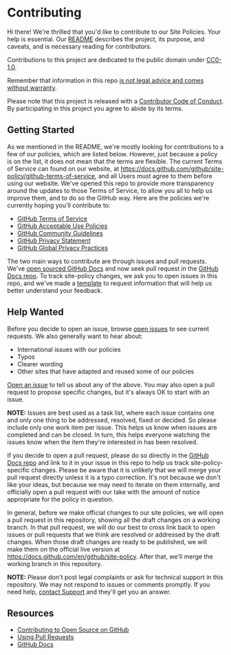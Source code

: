# Contributing

Hi there! We're thrilled that you'd like to contribute to our Site Policies. Your help is essential. Our [README](README.md) describes the project, its purpose, and caveats, and is necessary reading for contributors.

Contributions to this project are dedicated to the public domain under [CC0-1.0](LICENSE.md).

Remember that information in this repo [is not legal advice and comes without warranty](README.md#disclaimer).

Please note that this project is released with a [Contributor Code of Conduct](CODE_OF_CONDUCT.md). By participating in this project you agree to abide by its terms.

## Getting Started

As we mentioned in the README, we're mostly looking for contributions to a few of our policies, which are listed below. However, just because a policy is on the list, it does not mean that the terms are flexible. The current Terms of Service can found on our website, at https://docs.github.com/github/site-policy/github-terms-of-service, and all Users must agree to them before using our website. We've opened this repo to provide more transparency around the updates to those Terms of Service, to allow you all to help us improve them, and to do so the GitHub way. Here are the policies we're currently hoping you'll contribute to:

- [GitHub Terms of Service](https://docs.github.com/github/site-policy/github-terms-of-service)
- [GitHub Acceptable Use Policies](https://docs.github.com/en/free-pro-team@latest/github/site-policy/github-acceptable-use-policies)
- [GitHub Community Guidelines](https://docs.github.com/en/github/site-policy/github-community-guidelines)
- [GitHub Privacy Statement](https://docs.github.com/github/site-policy/github-privacy-statement)
- [GitHub Global Privacy Practices](https://docs.github.com/github/site-policy/global-privacy-practices)

The two main ways to contribute are through issues and pull requests. We've [open sourced GitHub Docs](https://github.blog/2020-10-07-github-docs-are-now-open-source/) and now seek pull request in the [GitHub Docs repo](https://github.com/github/docs). To track site-policy changes, we ask you to open issues in this repo, and we've made a [template](https://github.com/github/site-policy/issues/new) to request information that will help us better understand your feedback.

## Help Wanted

Before you decide to open an issue, browse [open issues](https://github.com/github/site-policy/issues) to see current requests. We also generally want to hear about:

- International issues with our policies
- Typos
- Clearer wording
- Other sites that have adapted and reused some of our policies

[Open an issue](https://github.com/github/site-policy/issues/new) to tell us about any of the above. You may also open a pull request to propose specific changes, but it's always OK to start with an issue.

**NOTE:** Issues are best used as a task list, where each issue contains one and only one thing to be addressed, resolved, fixed or decided. So please include only one work item per issue. This helps us know when issues are completed and can be closed. In turn, this helps everyone watching the issues know when the item they're interested in has been resolved.

If you decide to open a pull request, please do so directly in the [GitHub Docs repo](https://github.com/github/docs) and link to it in your issue in this repo to help us track site-policy-specific changes. Please be aware that it is unlikely that we will merge your pull request directly unless it is a typo correction. It's not because we don't like your ideas, but because we may need to iterate on them internally, and officially open a pull request with our take with the amount of notice appropriate for the policy in question.

In general, before we make official changes to our site policies, we will open a pull request in this repository, showing all the draft changes on a working branch. In that pull request, we will do our best to cross link back to open issues or pull requests that we think are resolved or addressed by the draft changes. When those draft changes are ready to be published, we will make them on the official live version at https://docs.github.com/en/github/site-policy. After that, we'll merge the working branch in this repository.

**NOTE:** Please don't post legal complaints or ask for technical support in this repository. We may not respond to issues or comments promptly. If you need help, [contact Support](https://github.com/contact) and they'll get you an answer.

## Resources

- [Contributing to Open Source on GitHub](https://opensource.guide/how-to-contribute/)
- [Using Pull Requests](https://docs.github.com/github/collaborating-with-issues-and-pull-requests/about-pull-requests)
- [GitHub Docs](https://docs.github.com)
